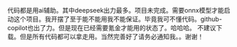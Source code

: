 代码都是用ai辅助。其中deepseek出力最多。项目未完成。需要onnx模型才能启动这个项目。我开摆了至于能不能用我不能保证。毕竟我可不懂代码。github-copilot也出了力。但是现在已经需要氪金才能用的状态了。哈哈哈。
不建议下载。但是所有代码都可以拿走用。当然完善好了请务必通知我。。谢谢！
